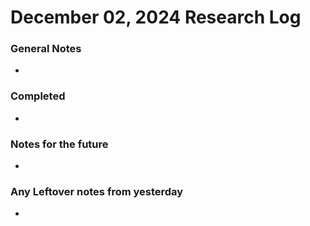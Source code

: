 # December 02, 2024 Research Log
### General Notes
* 

### Completed
* 

### Notes for the future
* 

### Any Leftover notes from yesterday
* 
